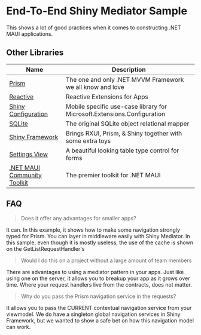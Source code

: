 # End-To-End Shiny Mediator Sample

This shows a lot of good practices when it comes to constructing .NET MAUI applications.  

## Other Libraries
| Name                                                                    | Description                                                             |
|-------------------------------------------------------------------------|-------------------------------------------------------------------------|
| [Prism](https://prismlibrary.com)                                       | The one and only .NET MVVM Framework we all know and love               |
| [Reactive](https://reactiveui.net)                                      | Reactive Extensions for Apps                                            |
| [Shiny Configuration](https://shinylib.net/client/other/configuration/) | Mobile specific use-case library for Microsoft.Extensions.Configuration |
| [SQLite](https://todo)                                                  | The original SQLite object relational mapper                            |
| [Shiny Framework](https://github.com/shinyorg/framework)                | Brings RXUI, Prism, & Shiny together with some extra toys               |
| [Settings View](https://todo)                                           | A beautiful looking table type control for forms                        |
| [.NET MAUI Community Toolkit](https://todo)                             | The premier toolkit for .NET MAUI                                       |

## FAQ

> Does it offer any advantages for smaller apps? 

It can.  In this example, it shows how to make some navigation strongly typed for Prism.
You can layer in middleware easily with Shiny Mediator.  In this sample, even though it is mostly useless,
the use of the cache is shown on the GetListRequestHandler's

> Would I do this on a project without a large amount of team members

There are advantages to using a mediator pattern in your apps.  Just like using one on the server, it allows you 
to breakup your app as it grows over time.  Where your request handlers live from the contracts, does not matter.

> Why do you pass the Prism navigation service in the requests?

It allows you to pass the CURRENT contextual navigation service from your viewmodel.  We do have a singleton global navigation
services in Shiny Framework, but we wanted to show a safe bet on how this navigation model can work.